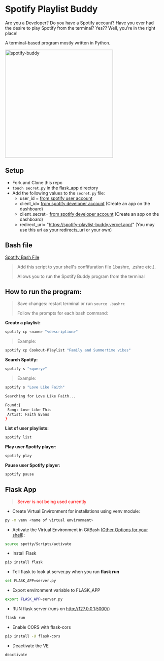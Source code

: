 # Spotify Playlist Buddy

Are you a Developer? Do you have a Spotify account? Have you ever had the desire to play Spotify from the terminal? Yes?? Well, you're in the right place! 

A terminal-based program mostly written in Python.

<img src="https://media.giphy.com/media/m64mkbfNh0vBKMfYaC/giphy.gif" width="350px" alt="spotify-buddy"/>

## Setup
- Fork and Clone this repo
- <code>touch secret.py</code> in the flask_app directory
- Add the following values to the <code>secret.py</code> file:
  - user_id = [from spotify user account](https://www.spotify.com/)
  - client_id= [from spotify developer account](https://developer.spotify.com/dashboard/login) (Create an app on the dashboard)
  - client_secret= [from spotify developer account](https://developer.spotify.com/dashboard/login) (Create an app on the dashboard)
  - redirect_uri= "https://spotify-playlist-buddy.vercel.app/" (You may use this uri as your redirects_uri or your own)

## Bash file
[Spotify Bash File](https://github.com/StefonSimmons/spotify_bash_file)

> Add this script to your shell's confifuration file (.bashrc, .zshrc etc.).
> 
> Allows you to run the Spotify Buddy program from the terminal

## How to run the program:
> Save changes: restart terminal or run <code>source .bashrc</code>
> 
> Follow the prompts for each bash command:

**Create a playlist:**
```bash
spotify cp <name> "<description>"
```
> Example:
```bash
spotify cp Cookout-Playlist "Family and Summertime vibes"
```

**Search Spotify:**
```bash
spotify s "<query>"
```
> Example:
```bash
spotify s "Love Like Faith"

Searching for Love Like Faith...

Found:{
 Song: Love Like This
 Artist: Faith Evans
}
```

**List of user playlists:**
```bash
spotify list
```

**Play user Spotify player:**
```bash
spotify play
```

**Pause user Spotify player:**
```bash
spotify pause
```


## Flask App
> <p style="color: red;">Server is not being used currently</p>

- Create Virtual Environment for installations using venv module: 
```bash
py -m venv <name of virtual environment>
```

- Activate the Virtual Environment in GitBash ([Other Options for your shell](https://docs.python.org/3/library/venv.html#module-venv)):
```bash
source spotty/Scripts/activate
```

- Install Flask
```bash
pip install flask
```

- Tell flask to look at server.py when you run **flask run**
```bash
set FLASK_APP=server.py
```
- Export environment variable to FLASK_APP
```bash
export FLASK_APP=server.py
```
- RUN flask server (runs on http://127.0.0.1:5000/)
```bash
flask run
```
- Enable CORS with flask-cors
```bash
pip install -U flask-cors
```

- Deactivate the VE
```bash
deactivate
```



